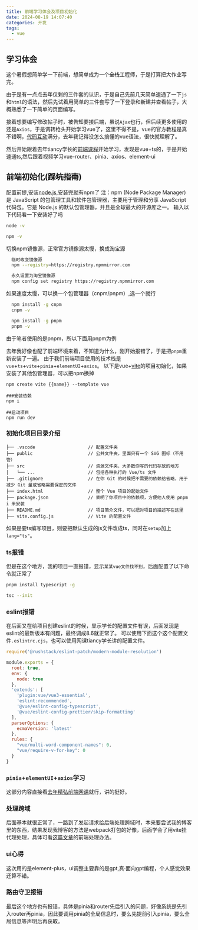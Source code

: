 ```yaml
---
title: 前端学习体会及项目初始化
date: 2024-08-19 14:07:40
categories: 开发
tags:
  - vue
---
```


## 学习体会
这个暑假想简单学一下前端，想简单成为一个~~全栈~~工程师，于是打算把大作业写完。

由于是有一点点去年仅剩的三件套的认识，于是自己先前几天简单速通了一下`js`和`html`的语法，然后先试着用简单的三件套写了一下登录和新建并查看帖子，大概熟悉了一下简单的页面编写。

接着想要编写修改帖子时，被告知要接后端，虽说`Ajax`也行，但后续更多使用的还是`Axios`，于是调转枪头开始学习vue了，这里不得不提，vue的官方教程是真不错啊，[代码互动](https://cn.vuejs.org/tutorial/#step-1)满分，去年我记得没怎么搞懂的vue语法，很快就理解了。

然后开始跟着去年tiancy学长的[前端课程](https://www.bilibili.com/video/BV1dm4y1W7z1/?spm_id_from=333.788&vd_source=092e077c0b01da14fa19effa14a36a19)开始学习，发现是vue+ts的，于是开始速通ts,然后跟着视频学习vue-router、pinia、axios、element-ui

## 前端初始化(~~踩坑指南~~)
配置前提,安装[node.js](https://nodejs.org/zh-cn),安装完就有npm了
注：npm (Node Package Manager) 是 JavaScript 的包管理工具和软件包管理器，主要用于管理和分享 JavaScript 代码包。它是 Node.js 的默认包管理器，并且是全球最大的开源库之一。
输入以下代码看一下安装好了吗
```sh
node -v

npm -v
```
切换npm镜像源，正常官方镜像源太慢，换成淘宝源
```sh
  临时改变镜像源 
  npm --registry=https://registry.npmmirror.com

  永久设置为淘宝镜像源
  npm config set registry https://registry.npmmirror.com
```
如果速度太慢，可以换一个包管理器（cnpm/pnpm）,选一个就行
```sh
  npm install -g cnpm 
  cnpm -v

  npm install -g pnpm
  pnpm -v
```

由于笔者使用的是pnpm，所以下面用pnpm为例

去年我好像也配了前端环境来着，不知道为什么，刚开始报错了，于是把`pnpm`重新安装了一遍。
由于我们前端项目使用的技术栈是`vue`+`ts`+`vite`+`pinia`+`elementUI`+`axios`。
以下是vue+[vite](https://cn.vitejs.dev/guide/)的项目初始化，如果安装了其他包管理器，可以把npm换掉
```
npm create vite {{name}} --template vue

###安装依赖
npm i

##启动项目
npm run dev
```

### 初始化项目目录介绍
```
├── .vscode                    // 配置文件夹
├── public                     // 公共文件夹，里面只有一个 SVG 图标（不用管）
├── src                        // 资源文件夹，大多数你写的代码存放的地方
│   └── ...                    // 包括各种执行的 Vue/ts 文件
├── .gitignore                 // 在你 Git 的时候把不需要的依赖给省略，用于减少 Git 量或省略需要保密的文件
├── index.html                 // 整个 Vue 项目的起始文件
├── package.json               // 表明了你项目中的依赖项，方便他人使用 pnpm i 来安装
├── README.md                  // 项目简介文件，可以把对项目的描述写在这里
├── vite.config.js             // Vite 的配置文件
```
如果是要ts编写项目，则要把默认生成的js文件改成ts，同时在`setup`加上`lang="ts"`。
### ts报错
但是在这个地方，我的项目一直报错，显示`某某vue文件找不到`，后面配置了以下命令就正常了
``` bash
pnpm install typescript -g

tsc --init
```
### eslint报错
在后面又在给项目创建eslint的时候，显示学长的配置文件有误，后面发现是eslint的最新版本有问题，最终调成8.6就正常了。
可以使用下面这个这个配置文件`.eslintrc.cjs`，也可以使用网课tiancy学长讲的配置文件。
```cjs
require('@rushstack/eslint-patch/modern-module-resolution')

module.exports = {
  root: true,
  env: {
    node: true
  },
  'extends': [
    'plugin:vue/vue3-essential',
    'eslint:recommended',
    '@vue/eslint-config-typescript',
    '@vue/eslint-config-prettier/skip-formatting'
  ],
  parserOptions: {
    ecmaVersion: 'latest'
  },
  rules: {
    "vue/multi-word-component-names": 0,
    "vue/require-v-for-key": 0
  }
}
```

### `pinia`+`elementUI`+`axios`学习
这部分内容直接看[去年精弘前端网课](https://www.bilibili.com/video/BV1Qj411z75n/?spm_id_from=333.788)就行，讲的挺好。

### 处理跨域
后面基本就很正常了，一路到了发起请求给后端处理跨域时，本来要尝试我的博客里的东西，结果发现我博客的方法是webpack打包的好像，后面学会了用vite挂代理处理，具体可看[这篇文章](https://blog.phlin.top/2024/08/03/cross-origin/)的前端处理办法。

### ui心得
这次用的是element-plus，ui调整主要靠的是gpt,真·面向gpt编程，个人感觉效果还算不错。


### 路由守卫报错
最后这个地方也有报错，具体是pinia和router先后引入的问题，好像系统是先引入router再pinia，因此要调用pinia的全局信息时，要么先提前引入pinia，要么全局信息等声明后再获取。

